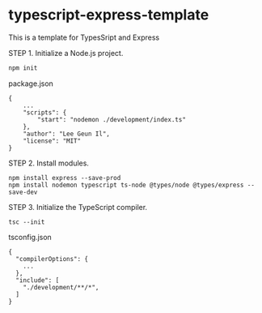 # typescript-express-template
 This is a template for TypesSript and Express


STEP 1. Initialize a Node.js project.
```bash
npm init
```
package.json
```
{
	...
	"scripts": {
		"start": "nodemon ./development/index.ts"
	},
	"author": "Lee Geun Il",
	"license": "MIT"
}

```


STEP 2. Install modules.
```
npm install express --save-prod
npm install nodemon typescript ts-node @types/node @types/express --save-dev
```

STEP 3. Initialize the TypeScript compiler.
```
tsc --init
```
tsconfig.json
```
{
  "compilerOptions": {
    ...
  },
  "include": [
    "./development/**/*",
  ]
}
```
